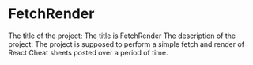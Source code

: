 # FetchRender

The title of the project:
The title is FetchRender
The description of the project:
The project is supposed to perform a simple fetch and render of React Cheat sheets posted over a period of time.
